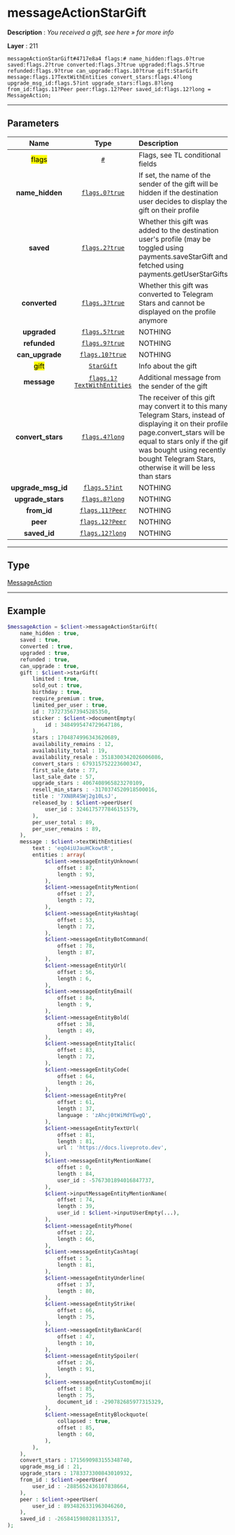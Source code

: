 # messageActionStarGift

**Description** : *You received a gift, see here » for more info*

**Layer** : 211

```tl
messageActionStarGift#4717e8a4 flags:# name_hidden:flags.0?true saved:flags.2?true converted:flags.3?true upgraded:flags.5?true refunded:flags.9?true can_upgrade:flags.10?true gift:StarGift message:flags.1?TextWithEntities convert_stars:flags.4?long upgrade_msg_id:flags.5?int upgrade_stars:flags.8?long from_id:flags.11?Peer peer:flags.12?Peer saved_id:flags.12?long = MessageAction;
```

---

## Parameters

| Name | Type | Description |
| :---: | :---: | :--- |
| <mark>flags</mark> | [`#`](type/#) | Flags, see TL conditional fields |
| **name_hidden** | [`flags.0?true`](type/true) | If set, the name of the sender of the gift will be hidden if the destination user decides to display the gift on their profile |
| **saved** | [`flags.2?true`](type/true) | Whether this gift was added to the destination user's profile (may be toggled using payments.saveStarGift and fetched using payments.getUserStarGifts) |
| **converted** | [`flags.3?true`](type/true) | Whether this gift was converted to Telegram Stars and cannot be displayed on the profile anymore |
| **upgraded** | [`flags.5?true`](type/true) | NOTHING |
| **refunded** | [`flags.9?true`](type/true) | NOTHING |
| **can_upgrade** | [`flags.10?true`](type/true) | NOTHING |
| <mark>gift</mark> | [`StarGift`](type/StarGift) | Info about the gift |
| **message** | [`flags.1?TextWithEntities`](type/TextWithEntities) | Additional message from the sender of the gift |
| **convert_stars** | [`flags.4?long`](type/long) | The receiver of this gift may convert it to this many Telegram Stars, instead of displaying it on their profile page.convert_stars will be equal to stars only if the gift was bought using recently bought Telegram Stars, otherwise it will be less than stars |
| **upgrade_msg_id** | [`flags.5?int`](type/int) | NOTHING |
| **upgrade_stars** | [`flags.8?long`](type/long) | NOTHING |
| **from_id** | [`flags.11?Peer`](type/Peer) | NOTHING |
| **peer** | [`flags.12?Peer`](type/Peer) | NOTHING |
| **saved_id** | [`flags.12?long`](type/long) | NOTHING |

---

## Type

[MessageAction](type/MessageAction)

---

## Example

```php
$messageAction = $client->messageActionStarGift(
	name_hidden : true,
	saved : true,
	converted : true,
	upgraded : true,
	refunded : true,
	can_upgrade : true,
	gift : $client->starGift(
		limited : true,
		sold_out : true,
		birthday : true,
		require_premium : true,
		limited_per_user : true,
		id : 7372735673945285350,
		sticker : $client->documentEmpty(
			id : 3484995474729647186,
		),
		stars : 1704874996343620689,
		availability_remains : 12,
		availability_total : 19,
		availability_resale : 3518300342026006086,
		convert_stars : 679315752223600347,
		first_sale_date : 77,
		last_sale_date : 57,
		upgrade_stars : 4067408965823270109,
		resell_min_stars : -3170374520918500016,
		title : '7XN8R4SWj2g10LsJ',
		released_by : $client->peerUser(
			user_id : 3246175777846151579,
		),
		per_user_total : 89,
		per_user_remains : 89,
	),
	message : $client->textWithEntities(
		text : 'eqO4iUJauHCkowtR',
		entities : array(
			$client->messageEntityUnknown(
				offset : 87,
				length : 93,
			),
			$client->messageEntityMention(
				offset : 27,
				length : 72,
			),
			$client->messageEntityHashtag(
				offset : 53,
				length : 72,
			),
			$client->messageEntityBotCommand(
				offset : 78,
				length : 87,
			),
			$client->messageEntityUrl(
				offset : 56,
				length : 6,
			),
			$client->messageEntityEmail(
				offset : 84,
				length : 9,
			),
			$client->messageEntityBold(
				offset : 38,
				length : 49,
			),
			$client->messageEntityItalic(
				offset : 83,
				length : 72,
			),
			$client->messageEntityCode(
				offset : 64,
				length : 26,
			),
			$client->messageEntityPre(
				offset : 61,
				length : 37,
				language : 'zAhcj0tWiMdYEwgQ',
			),
			$client->messageEntityTextUrl(
				offset : 81,
				length : 81,
				url : 'https://docs.liveproto.dev',
			),
			$client->messageEntityMentionName(
				offset : 0,
				length : 84,
				user_id : -5767301894016847737,
			),
			$client->inputMessageEntityMentionName(
				offset : 74,
				length : 39,
				user_id : $client->inputUserEmpty(...),
			),
			$client->messageEntityPhone(
				offset : 22,
				length : 66,
			),
			$client->messageEntityCashtag(
				offset : 5,
				length : 81,
			),
			$client->messageEntityUnderline(
				offset : 37,
				length : 80,
			),
			$client->messageEntityStrike(
				offset : 66,
				length : 75,
			),
			$client->messageEntityBankCard(
				offset : 47,
				length : 10,
			),
			$client->messageEntitySpoiler(
				offset : 26,
				length : 91,
			),
			$client->messageEntityCustomEmoji(
				offset : 85,
				length : 75,
				document_id : -290782685977315329,
			),
			$client->messageEntityBlockquote(
				collapsed : true,
				offset : 85,
				length : 60,
			),
		),
	),
	convert_stars : 1715690983155348740,
	upgrade_msg_id : 21,
	upgrade_stars : 1783373300843010932,
	from_id : $client->peerUser(
		user_id : -2885652436107838664,
	),
	peer : $client->peerUser(
		user_id : 8934826331963046260,
	),
	saved_id : -2658415980281133517,
);
```